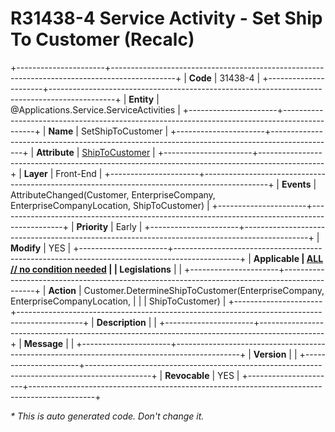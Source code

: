 ﻿---
erp.type: front-end-business-rule
erp.entity: Applications.Service.ServiceActivities
---

# R31438-4 Service Activity - Set Ship To Customer (Recalc)
+----------------------+----------------------------------------------------------------------------------------------+
| **Code**             | 31438-4                                                                                      |
+----------------------+----------------------------------------------------------------------------------------------+
| **Entity**           | @Applications.Service.ServiceActivities                                                      |
+----------------------+----------------------------------------------------------------------------------------------+
| **Name**             | SetShipToCustomer                                                                            |
+----------------------+----------------------------------------------------------------------------------------------+
| **Attribute**        | [ShipToCustomer](../entities/Applications.Service.ServiceActivities.md#shiptocustomer)       |
+----------------------+----------------------------------------------------------------------------------------------+
| **Layer**            | Front-End                                                                                    |
+----------------------+----------------------------------------------------------------------------------------------+
| **Events**           | AttributeChanged(Customer, EnterpriseCompany, EnterpriseCompanyLocation, ShipToCustomer)     |
+----------------------+----------------------------------------------------------------------------------------------+
| **Priority**         | Early                                                                                        |
+----------------------+----------------------------------------------------------------------------------------------+
| **Modify**           | YES                                                                                          |
+----------------------+----------------------------------------------------------------------------------------------+
| **Applicable         | [ALL // no condition needed](xref:applicable-legislations)                                   |
| Legislations**       |                                                                                              |
+----------------------+----------------------------------------------------------------------------------------------+
| **Action**           | Customer.DetermineShipToCustomer(EnterpriseCompany, EnterpriseCompanyLocation,               |
|                      | ShipToCustomer)                                                                              |
+----------------------+----------------------------------------------------------------------------------------------+
| **Description**      |                                                                                              |
+----------------------+----------------------------------------------------------------------------------------------+
| **Message**          |                                                                                              |
+----------------------+----------------------------------------------------------------------------------------------+
| **Version**          |                                                                                              |
+----------------------+----------------------------------------------------------------------------------------------+
| **Revocable**        | YES                                                                                          |
+----------------------+----------------------------------------------------------------------------------------------+

*\* This is auto generated code. Don't change it.*
